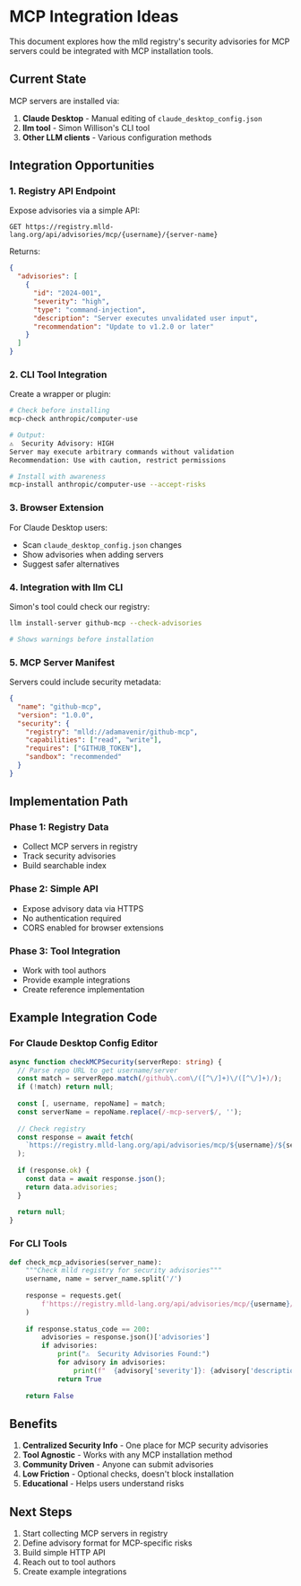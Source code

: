 # MCP Integration Ideas

This document explores how the mlld registry's security advisories for MCP servers could be integrated with MCP installation tools.

## Current State

MCP servers are installed via:
1. **Claude Desktop** - Manual editing of `claude_desktop_config.json`
2. **llm tool** - Simon Willison's CLI tool
3. **Other LLM clients** - Various configuration methods

## Integration Opportunities

### 1. Registry API Endpoint

Expose advisories via a simple API:

```
GET https://registry.mlld-lang.org/api/advisories/mcp/{username}/{server-name}
```

Returns:
```json
{
  "advisories": [
    {
      "id": "2024-001",
      "severity": "high",
      "type": "command-injection",
      "description": "Server executes unvalidated user input",
      "recommendation": "Update to v1.2.0 or later"
    }
  ]
}
```

### 2. CLI Tool Integration

Create a wrapper or plugin:

```bash
# Check before installing
mcp-check anthropic/computer-use

# Output:
⚠️  Security Advisory: HIGH
Server may execute arbitrary commands without validation
Recommendation: Use with caution, restrict permissions

# Install with awareness
mcp-install anthropic/computer-use --accept-risks
```

### 3. Browser Extension

For Claude Desktop users:
- Scan `claude_desktop_config.json` changes
- Show advisories when adding servers
- Suggest safer alternatives

### 4. Integration with llm CLI

Simon's tool could check our registry:

```bash
llm install-server github-mcp --check-advisories

# Shows warnings before installation
```

### 5. MCP Server Manifest

Servers could include security metadata:

```json
{
  "name": "github-mcp",
  "version": "1.0.0",
  "security": {
    "registry": "mlld://adamavenir/github-mcp",
    "capabilities": ["read", "write"],
    "requires": ["GITHUB_TOKEN"],
    "sandbox": "recommended"
  }
}
```

## Implementation Path

### Phase 1: Registry Data
- Collect MCP servers in registry
- Track security advisories
- Build searchable index

### Phase 2: Simple API
- Expose advisory data via HTTPS
- No authentication required
- CORS enabled for browser extensions

### Phase 3: Tool Integration
- Work with tool authors
- Provide example integrations
- Create reference implementation

## Example Integration Code

### For Claude Desktop Config Editor

```typescript
async function checkMCPSecurity(serverRepo: string) {
  // Parse repo URL to get username/server
  const match = serverRepo.match(/github\.com\/([^\/]+)\/([^\/]+)/);
  if (!match) return null;
  
  const [, username, repoName] = match;
  const serverName = repoName.replace(/-mcp-server$/, '');
  
  // Check registry
  const response = await fetch(
    `https://registry.mlld-lang.org/api/advisories/mcp/${username}/${serverName}`
  );
  
  if (response.ok) {
    const data = await response.json();
    return data.advisories;
  }
  
  return null;
}
```

### For CLI Tools

```python
def check_mcp_advisories(server_name):
    """Check mlld registry for security advisories"""
    username, name = server_name.split('/')
    
    response = requests.get(
        f'https://registry.mlld-lang.org/api/advisories/mcp/{username}/{name}'
    )
    
    if response.status_code == 200:
        advisories = response.json()['advisories']
        if advisories:
            print("⚠️  Security Advisories Found:")
            for advisory in advisories:
                print(f"  {advisory['severity']}: {advisory['description']}")
            return True
    
    return False
```

## Benefits

1. **Centralized Security Info** - One place for MCP security advisories
2. **Tool Agnostic** - Works with any MCP installation method
3. **Community Driven** - Anyone can submit advisories
4. **Low Friction** - Optional checks, doesn't block installation
5. **Educational** - Helps users understand risks

## Next Steps

1. Start collecting MCP servers in registry
2. Define advisory format for MCP-specific risks
3. Build simple HTTP API
4. Reach out to tool authors
5. Create example integrations